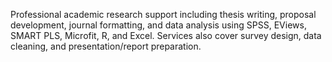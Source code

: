Professional academic research support including thesis writing, proposal development, journal formatting, and data analysis using SPSS, EViews, SMART PLS, Microfit, R, and Excel. Services also cover survey design, data cleaning, and presentation/report preparation.
